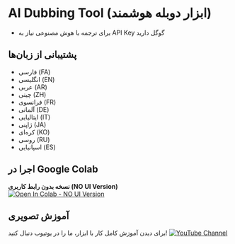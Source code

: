 # AI Dubbing Tool (ابزار دوبله هوشمند)


- برای ترجمه با هوش مصنوعی نیاز به API Key گوگل دارید

## پشتیبانی از زبان‌ها

- فارسی (FA)
- انگلیسی (EN)
- عربی (AR)
- چینی (ZH)
- فرانسوی (FR)
- آلمانی (DE)
- ایتالیایی (IT)
- ژاپنی (JA)
- کره‌ای (KO)
- روسی (RU)
- اسپانیایی (ES)
## اجرا در Google Colab


**نسخه بدون رابط کاربری (NO UI Version)**  
[![Open In Colab - NO UI Version](https://colab.research.google.com/assets/colab-badge.svg)](https://colab.research.google.com/github/yaranbarzi/aigolden-dubbing/blob/main/aigolden_2025_07Dub_NOUI.ipynb)

## آموزش تصویری

برای دیدن آموزش کامل کار با ابزار، ما را در یوتیوب دنبال کنید!
[![YouTube Channel](https://img.shields.io/badge/YouTube-aigolden-red?style=for-the-badge&logo=youtube)](https://www.youtube.com/@aigolden)

